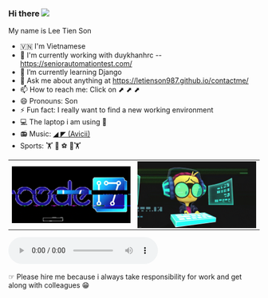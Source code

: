 ### Hi there <img src="https://media.giphy.com/media/hvRJCLFzcasrR4ia7z/giphy.gif" width="25px"> 

My name is Lee Tien Son

- 🇻🇳 I'm Vietnamese
- 🔭 I'm currently working with duykhanhrc -- https://seniorautomationtest.com/
- 🌱 I’m currently learning Django
- 💬 Ask me about anything at https://letienson987.github.io/contactme/
- 📫 How to reach me: Click on       ⬈ ⬈ ⬈
- 😄 Pronouns: Son
- ⚡ Fun fact: I really want to find a new working environment
- 💻 The laptop i am using 
- 📻 Music: <a href="https://www.youtube.com/channel/UCPHjpfnnGklkRBBTd0k6aHg" > ◢ ◤ (Avicii)</a>
- Sports: 🏋️ 🏸 ⚽️ 🥊🏋



<table>
<tr>
  <td width="50%">
    <img  alt="gif" align="center" src="gif/giphy.gif"/>
<!--     <img  alt="gif" align="left" src="gif/giphyxas.gif"/> -->
  </td>  
  <td width="50%">
<!--     <img alt="gif" align="right" src="gif/bug.gif"/> -->
    <img  alt="gif" align="left" src="gif/giphyxas.gif"/>
  </td>
</tr>
<table>

<audio controls autostart="true">
  <source src="gif/music.mp3" type="audio/ogg">
</audio>



☞ Please hire me because i always take responsibility for work and get along with colleagues 😁



